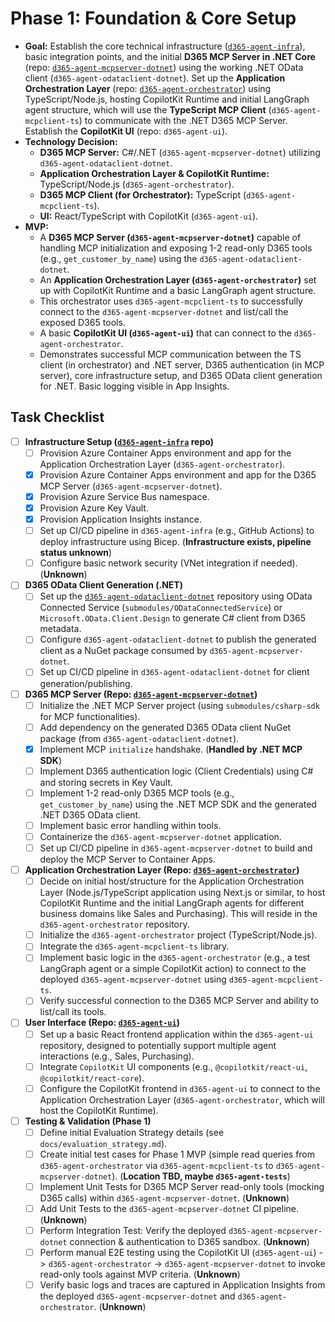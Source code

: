 # Phase 1: Foundation & Core Setup

*   **Goal:** Establish the core technical infrastructure ([`d365-agent-infra`](https://github.com/ntrtd/d365-agent-infra)), basic integration points, and the initial **D365 MCP Server in .NET Core** (repo: [`d365-agent-mcpserver-dotnet`](https://github.com/ntrtd/d365-agent-mcpserver-dotnet)) using the working .NET OData client (`d365-agent-odataclient-dotnet`). Set up the **Application Orchestration Layer** (repo: [`d365-agent-orchestrator`](https://github.com/ntrtd/d365-agent-orchestrator)) using TypeScript/Node.js, hosting CopilotKit Runtime and initial LangGraph agent structure, which will use the **TypeScript MCP Client** (`d365-agent-mcpclient-ts`) to communicate with the .NET D365 MCP Server. Establish the **CopilotKit UI** (repo: `d365-agent-ui`).
*   **Technology Decision:**
    *   **D365 MCP Server:** C#/.NET (`d365-agent-mcpserver-dotnet`) utilizing `d365-agent-odataclient-dotnet`.
    *   **Application Orchestration Layer & CopilotKit Runtime:** TypeScript/Node.js (`d365-agent-orchestrator`).
    *   **D365 MCP Client (for Orchestrator):** TypeScript (`d365-agent-mcpclient-ts`).
    *   **UI:** React/TypeScript with CopilotKit (`d365-agent-ui`).
*   **MVP:**
    *   A **D365 MCP Server (`d365-agent-mcpserver-dotnet`)** capable of handling MCP initialization and exposing 1-2 read-only D365 tools (e.g., `get_customer_by_name`) using the `d365-agent-odataclient-dotnet`.
    *   An **Application Orchestration Layer (`d365-agent-orchestrator`)** set up with CopilotKit Runtime and a basic LangGraph agent structure.
    *   This orchestrator uses `d365-agent-mcpclient-ts` to successfully connect to the `d365-agent-mcpserver-dotnet` and list/call the exposed D365 tools.
    *   A basic **CopilotKit UI (`d365-agent-ui`)** that can connect to the `d365-agent-orchestrator`.
    *   Demonstrates successful MCP communication between the TS client (in orchestrator) and .NET server, D365 authentication (in MCP server), core infrastructure setup, and D365 OData client generation for .NET. Basic logging visible in App Insights.

## Task Checklist

-   [ ] **Infrastructure Setup ([`d365-agent-infra`](https://github.com/ntrtd/d365-agent-infra) repo)**
    -   [ ] Provision Azure Container Apps environment and app for the Application Orchestration Layer (`d365-agent-orchestrator`).
    -   [x] Provision Azure Container Apps environment and app for the D365 MCP Server (`d365-agent-mcpserver-dotnet`).
    -   [x] Provision Azure Service Bus namespace.
    -   [x] Provision Azure Key Vault.
    *   [x] Provision Application Insights instance.
    *   [ ] Set up CI/CD pipeline in `d365-agent-infra` (e.g., GitHub Actions) to deploy infrastructure using Bicep. (**Infrastructure exists, pipeline status unknown**)
    *   [ ] Configure basic network security (VNet integration if needed). (**Unknown**)
-   [ ] **D365 OData Client Generation (.NET)**
    -   [ ] Set up the [`d365-agent-odataclient-dotnet`](https://github.com/ntrtd/d365-agent-odataclient-dotnet) repository using OData Connected Service (`submodules/ODataConnectedService`) or `Microsoft.OData.Client.Design` to generate C# client from D365 metadata.
    -   [ ] Configure `d365-agent-odataclient-dotnet` to publish the generated client as a NuGet package consumed by `d365-agent-mcpserver-dotnet`.
    -   [ ] Set up CI/CD pipeline in `d365-agent-odataclient-dotnet` for client generation/publishing.
-   [ ] **D365 MCP Server (Repo: [`d365-agent-mcpserver-dotnet`](https://github.com/ntrtd/d365-agent-mcpserver-dotnet))**
    -   [ ] Initialize the .NET MCP Server project (using `submodules/csharp-sdk` for MCP functionalities).
    -   [ ] Add dependency on the generated D365 OData client NuGet package (from `d365-agent-odataclient-dotnet`).
    -   [x] Implement MCP `initialize` handshake. (**Handled by .NET MCP SDK**)
    -   [ ] Implement D365 authentication logic (Client Credentials) using C# and storing secrets in Key Vault.
    -   [ ] Implement 1-2 read-only D365 MCP tools (e.g., `get_customer_by_name`) using the .NET MCP SDK and the generated .NET D365 OData client.
    -   [ ] Implement basic error handling within tools.
    -   [ ] Containerize the `d365-agent-mcpserver-dotnet` application.
    -   [ ] Set up CI/CD pipeline in `d365-agent-mcpserver-dotnet` to build and deploy the MCP Server to Container Apps.
-   [ ] **Application Orchestration Layer (Repo: [`d365-agent-orchestrator`](https://github.com/ntrtd/d365-agent-orchestrator))**
    -   [ ] Decide on initial host/structure for the Application Orchestration Layer (Node.js/TypeScript application using Next.js or similar, to host CopilotKit Runtime and the initial LangGraph agents for different business domains like Sales and Purchasing). This will reside in the `d365-agent-orchestrator` repository.
    -   [ ] Initialize the `d365-agent-orchestrator` project (TypeScript/Node.js).
    -   [ ] Integrate the `d365-agent-mcpclient-ts` library.
    -   [ ] Implement basic logic in the `d365-agent-orchestrator` (e.g., a test LangGraph agent or a simple CopilotKit action) to connect to the deployed `d365-agent-mcpserver-dotnet` using `d365-agent-mcpclient-ts`.
    -   [ ] Verify successful connection to the D365 MCP Server and ability to list/call its tools.
-   [ ] **User Interface (Repo: [`d365-agent-ui`](https://github.com/ntrtd/d365-agent-ui))**
    *   [ ] Set up a basic React frontend application within the `d365-agent-ui` repository, designed to potentially support multiple agent interactions (e.g., Sales, Purchasing).
    *   [ ] Integrate `CopilotKit` UI components (e.g., `@copilotkit/react-ui`, `@copilotkit/react-core`).
    *   [ ] Configure the CopilotKit frontend in `d365-agent-ui` to connect to the Application Orchestration Layer (`d365-agent-orchestrator`, which will host the CopilotKit Runtime).
-   [ ] **Testing & Validation (Phase 1)**
    *   [ ] Define initial Evaluation Strategy details (see `docs/evaluation_strategy.md`).
    *   [ ] Create initial test cases for Phase 1 MVP (simple read queries from `d365-agent-orchestrator` via `d365-agent-mcpclient-ts` to `d365-agent-mcpserver-dotnet`). (**Location TBD, maybe `d365-agent-tests`**)
    *   [ ] Implement Unit Tests for D365 MCP Server read-only tools (mocking D365 calls) within `d365-agent-mcpserver-dotnet`. (**Unknown**)
    *   [ ] Add Unit Tests to the `d365-agent-mcpserver-dotnet` CI pipeline. (**Unknown**)
    *   [ ] Perform Integration Test: Verify the deployed `d365-agent-mcpserver-dotnet` connection & authentication to D365 sandbox. (**Unknown**)
    *   [ ] Perform manual E2E testing using the CopilotKit UI (`d365-agent-ui`) -> `d365-agent-orchestrator` -> `d365-agent-mcpserver-dotnet` to invoke read-only tools against MVP criteria. (**Unknown**)
    *   [ ] Verify basic logs and traces are captured in Application Insights from the deployed `d365-agent-mcpserver-dotnet` and `d365-agent-orchestrator`. (**Unknown**)
